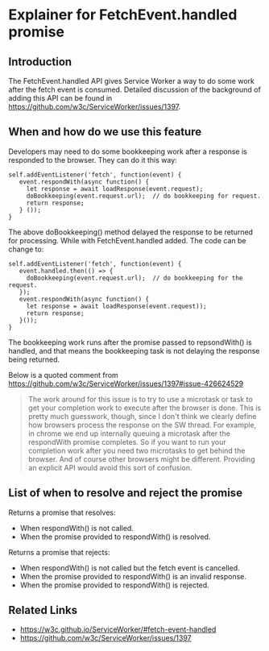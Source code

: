 # Explainer for FetchEvent.handled promise

## Introduction
The FetchEvent.handled API gives Service Worker a way to do some work after the fetch event is consumed. Detailed discussion of the background
of adding this API can be found in https://github.com/w3c/ServiceWorker/issues/1397.

## When and how do we use this feature
Developers may need to do some bookkeeping work after a response is responded to the browser. They can do it this way:
```
self.addEventListener('fetch', function(event) {
   event.respondWith(async function() {
     let response = await loadResponse(event.request);
     doBookkeeping(event.request.url);  // do bookkeeping for request.
     return response;
   } ());
}
```
The above doBookkeeping() method delayed the response to be returned for processing. While with FetchEvent.handled added. The code can be change to:
```
self.addEventListener('fetch', function(event) {
   event.handled.then(() => {
     doBookkeeping(event.request.url);  // do bookkeeping for the request.
   });
   event.respondWith(async function() {
     let response = await loadResponse(event.request));
     return response;
   }());
}
```
The  bookkeeping work runs after the promise passed to repsondWith() is handled, and that means the bookkeeping task is not delaying the response being returned.

Below is a quoted comment from https://github.com/w3c/ServiceWorker/issues/1397#issue-426624529
> The work around for this issue is to try to use a microtask or task to get your completion work to execute after the browser is done. This is pretty much guesswork,
though, since I don't think we clearly define how browsers process the response on the SW thread. For example, in chrome we end up internally queuing a microtask after
the respondWith promise completes. So if you want to run your completion work after you need two microtasks to get behind the browser. And of course other browsers might
be different. Providing an explicit API would avoid this sort of confusion.

## List of when to resolve and reject the promise

Returns a promise that resolves:

 - When respondWith() is not called.
 - When the promise provided to respondWith() is resolved.

Returns a promise that rejects:

 - When respondWith() is not called but the fetch event is cancelled.
 - When the promise provided to respondWith() is an invalid response.
 - When the promise provided to respondWith() is rejected.

## Related Links
 - https://w3c.github.io/ServiceWorker/#fetch-event-handled
 - https://github.com/w3c/ServiceWorker/issues/1397
